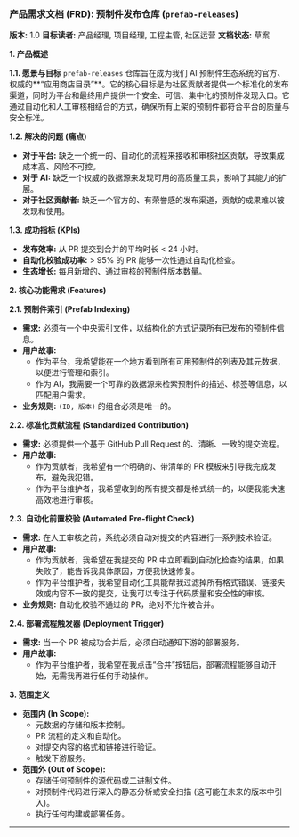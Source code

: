 ### **产品需求文档 (FRD): 预制件发布仓库 (`prefab-releases`)**

**版本:** 1.0
**目标读者:** 产品经理, 项目经理, 工程主管, 社区运营
**文档状态:** 草案

**1. 产品概述**

**1.1. 愿景与目标**
`prefab-releases` 仓库旨在成为我们 AI 预制件生态系统的官方、权威的**“应用商店目录”**。它的核心目标是为社区贡献者提供一个标准化的发布渠道，同时为平台和最终用户提供一个安全、可信、集中化的预制件发现入口。它通过自动化和人工审核相结合的方式，确保所有上架的预制件都符合平台的质量与安全标准。

**1.2. 解决的问题 (痛点)**
*   **对于平台:** 缺乏一个统一的、自动化的流程来接收和审核社区贡献，导致集成成本高、风险不可控。
*   **对于 AI:** 缺乏一个权威的数据源来发现可用的高质量工具，影响了其能力的扩展。
*   **对于社区贡献者:** 缺乏一个官方的、有荣誉感的发布渠道，贡献的成果难以被发现和使用。

**1.3. 成功指标 (KPIs)**
*   **发布效率:** 从 PR 提交到合并的平均时长 < 24 小时。
*   **自动化校验成功率:** > 95% 的 PR 能够一次性通过自动化检查。
*   **生态增长:** 每月新增的、通过审核的预制件版本数量。

**2. 核心功能需求 (Features)**

**2.1. 预制件索引 (Prefab Indexing)**
*   **需求:** 必须有一个中央索引文件，以结构化的方式记录所有已发布的预制件信息。
*   **用户故事:**
    *   作为平台，我希望能在一个地方看到所有可用预制件的列表及其元数据，以便进行管理和索引。
    *   作为 AI，我需要一个可靠的数据源来检索预制件的描述、标签等信息，以匹配用户需求。
*   **业务规则:** `(ID, 版本)` 的组合必须是唯一的。

**2.2. 标准化贡献流程 (Standardized Contribution)**
*   **需求:** 必须提供一个基于 GitHub Pull Request 的、清晰、一致的提交流程。
*   **用户故事:**
    *   作为贡献者，我希望有一个明确的、带清单的 PR 模板来引导我完成发布，避免我犯错。
    *   作为平台维护者，我希望收到的所有提交都是格式统一的，以便我能快速高效地进行审核。

**2.3. 自动化前置校验 (Automated Pre-flight Check)**
*   **需求:** 在人工审核之前，系统必须自动对提交的内容进行一系列技术验证。
*   **用户故事:**
    *   作为贡献者，我希望在我提交的 PR 中立即看到自动化检查的结果，如果失败了，能告诉我具体原因，方便我快速修复。
    *   作为平台维护者，我希望自动化工具能帮我过滤掉所有格式错误、链接失效或内容不一致的提交，让我可以专注于代码质量和安全性的审核。
*   **业务规则:** 自动化校验不通过的 PR，绝对不允许被合并。

**2.4. 部署流程触发器 (Deployment Trigger)**
*   **需求:** 当一个 PR 被成功合并后，必须自动通知下游的部署服务。
*   **用户故事:**
    *   作为平台维护者，我希望在我点击“合并”按钮后，部署流程能够自动开始，无需我再进行任何手动操作。

**3. 范围定义**

*   **范围内 (In Scope):**
    *   元数据的存储和版本控制。
    *   PR 流程的定义和自动化。
    *   对提交内容的格式和链接进行验证。
    *   触发下游服务。
*   **范围外 (Out of Scope):**
    *   存储任何预制件的源代码或二进制文件。
    *   对预制件代码进行深入的静态分析或安全扫描 (这可能在未来的版本中引入)。
    *   执行任何构建或部署任务。

---